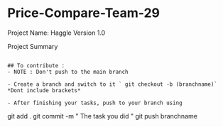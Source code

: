 # Price-Compare-Team-29

Project Name: Haggle Version 1.0 

Project Summary

```

## To contribute :
- NOTE : Don't push to the main branch

- Create a branch and switch to it ` git checkout -b (branchname)` *Dont include brackets*

- After finishing your tasks, push to your branch using
```
git add .
git commit -m " The task you did "
git push branchname 
```

```
